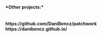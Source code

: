 <h4>*Other projects:*<h4>
<br>
https://github.com/DaniBencz/patchwork
<br>https://danibencz.github.io/
